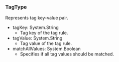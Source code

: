 ### TagType
Represents tag key-value pair.

- tagKey: System.String
  - Tag key of the tag rule.
- tagValue: System.String
  - Tag value of the tag rule.
- matchAllValues: System.Boolean
  - Specifies if all tag values should be matched.
